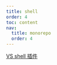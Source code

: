 ```yaml
---
title: shell
order: 4
toc: content
nav:
  title: monorepo
  order: 4
---
```


[VS shell 插件](https://zhuanlan.zhihu.com/p/199187317)
